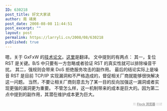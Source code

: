 ```yaml
---
ID: 630218
post_title: 好文大家读
author: 南 靖男
post_date: 2008-08-08 11:44:51
post_excerpt: ""
layout: post
permalink: https://larryli.cn/2008/08/630218
published: true
---
```

嗯，关于 GxFxW 的<a href="http://www.cl.cam.ac.uk/%7Ernc1/ignoring.pdf">技术论文</a>。<a href="http://www.yeeyan.com/articles/view/40085/11992">这里</a>是翻译。
文中提到的有两点：
其一，复位 RST 是关键。B/S 中只要有一方忽略或者验证 RST 的真实性就可以排除噪音干扰。
其二，强规则会带来 DoS 拒绝服务攻击的副作用。
最后的结论实际上是噪音 RST 是目前 TCP/IP 实现漏洞和不严格造成的，督促相关厂商就能够很快解决这一问题。
当然，不要让相关厂商刻意去为了某一目的反向加强这一漏洞或者实现更强的漏洞更为重要。
不管怎么样，这一机制带来的成本是巨大的。因为第二点中提到的副作用，其潜在维护成本更为巨大。

   <div class="flockcredit" style="text-align: right; color: #CCC; font-size: x-small;">用 <a href="http://www.flock.com/blogged-with-flock" style="color: #999; font-weight: bold;" target="_new" title="Flock Browser">Flock 浏览器</a> 创建</div>